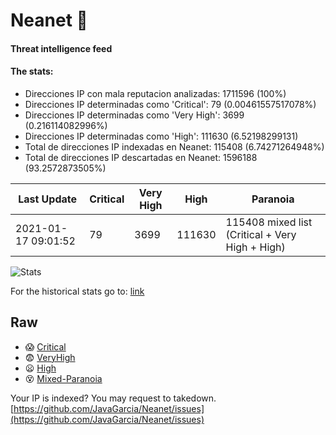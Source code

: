 # Neanet :hocho:
#### Threat intelligence feed
#### The stats:

- Direcciones IP con mala reputacion analizadas: 1711596 (100%)
- Direcciones IP determinadas como 'Critical':  79 (0.00461557517078%)
- Direcciones IP determinadas como 'Very High':  3699 (0.216114082996%)
- Direcciones IP determinadas como 'High':  111630 (6.52198299131)
- Total de direcciones IP indexadas en Neanet:  115408 (6.74271264948%)
- Total de direcciones IP descartadas en Neanet:  1596188 (93.2572873505%)

| Last Update | Critical | Very High | High | Paranoia |
| --- | --- | --- | --- | --- |
| 2021-01-17 09:01:52 | 79 | 3699 | 111630 | 115408 mixed list (Critical + Very High + High)|

![Stats](https://docs.google.com/spreadsheets/d/e/2PACX-1vSnaNMIXVabIpDJjufMlzH7poXnshF3mgd8Is1g9ytUEzVsP5my4Trn8f-xkoLLQ38xpL3HtmUexLo6/pubchart?oid=501124687&format=image)

For the historical stats go to: [link](/stats.csv)
## Raw
- :scream: [Critical](https://raw.githubusercontent.com/JavaGarcia/Neanet/master/blacklists/neanet_critical.txt)
- :fearful: [VeryHigh](https://raw.githubusercontent.com/JavaGarcia/Neanet/master/blacklists/neanet_veryHigh.txtt)
- :frowning: [High](https://raw.githubusercontent.com/JavaGarcia/Neanet/master/blacklists/neanet_high.txt)
- :dizzy_face: [Mixed-Paranoia](https://raw.githubusercontent.com/JavaGarcia/Neanet/master/blacklists/neanet_all.txt)


Your IP is indexed? You may request to takedown. [https://github.com/JavaGarcia/Neanet/issues](https://github.com/JavaGarcia/Neanet/issues)






































































































































































































































































































































































































































































































































































































































































































































































































































































































































































































































































































































































































































































































































































































































































































































































































































































































































































































































































































































































































































































































































































































































































































































































































































































































































































































































































































































































































































































































































































































































































































































































































































































































































































































































































































































































































































































































